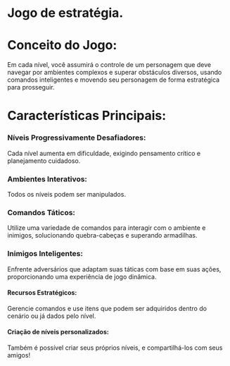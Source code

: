 # Jogo de estratégia.

# Conceito do Jogo:
Em cada nível, você assumirá o controle de um personagem que deve navegar por ambientes complexos e superar obstáculos diversos, usando comandos inteligentes e movendo seu personagem de forma estratégica para prosseguir.

# Características Principais:

### Níveis Progressivamente Desafiadores:
Cada nível aumenta em dificuldade, exigindo pensamento crítico e planejamento cuidadoso.

### Ambientes Interativos:
Todos os níveis podem ser manipulados.

### Comandos Táticos:
Utilize uma variedade de comandos para interagir com o ambiente e inimigos, solucionando quebra-cabeças e superando armadilhas.

### Inimigos Inteligentes:
Enfrente adversários que adaptam suas táticas com base em suas ações, proporcionando uma experiência de jogo dinâmica.

#### Recursos Estratégicos:
Gerencie comandos e use itens que podem ser adquiridos dentro do cenário ou já dados pelo nível.

#### Criação de níveis personalizados:
Também é possível criar seus próprios níveis, e compartilhá-los com seus amigos!
